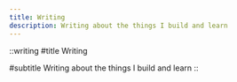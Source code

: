 ```yaml
---
title: Writing
description: Writing about the things I build and learn
---
```


::writing
#title
Writing

#subtitle
Writing about the things I build and learn
::
